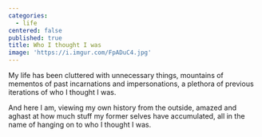 ```yaml
---
categories:
  - life
centered: false
published: true
title: Who I thought I was
image: 'https://i.imgur.com/FpADuC4.jpg'
---
```

My life has been cluttered
with unnecessary things,
mountains of mementos
of past incarnations
and impersonations,
a plethora of previous iterations
of who I thought I was.

And here I am,
viewing my own history from the outside,
amazed and aghast at how much stuff
my former selves have accumulated,
all in the name of hanging on
to who I thought I was.
